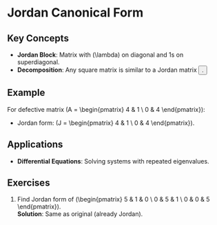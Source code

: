# Jordan Canonical Form  
## Key Concepts  
- **Jordan Block**: Matrix with \(\lambda\) on diagonal and 1s on superdiagonal.  
- **Decomposition**: Any square matrix is similar to a Jordan matrix <button class="citation-flag" data-index="8">.  

## Example  
For defective matrix \(A = \begin{pmatrix} 4 & 1 \\ 0 & 4 \end{pmatrix}\):  
- Jordan form: \(J = \begin{pmatrix} 4 & 1 \\ 0 & 4 \end{pmatrix}\).  

## Applications  
- **Differential Equations**: Solving systems with repeated eigenvalues.  

## Exercises  
1. Find Jordan form of \(\begin{pmatrix} 5 & 1 & 0 \\ 0 & 5 & 1 \\ 0 & 0 & 5 \end{pmatrix}\).  
   **Solution**: Same as original (already Jordan).  